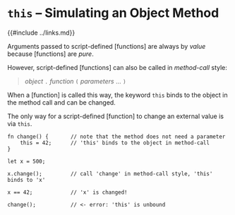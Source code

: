 `this` &ndash; Simulating an Object Method
=========================================

{{#include ../links.md}}


Arguments passed to script-defined [functions] are always by _value_ because [functions] are _pure_.

However, script-defined [functions] can also be called in _method-call_ style:

> _object_ `.` _function_ `(` _parameters_ ... `)`

When a [function] is called this way, the keyword `this` binds to the object in the method call and
can be changed.

The only way for a script-defined [function] to change an external value is via `this`.

```rust,no_run
fn change() {       // note that the method does not need a parameter
    this = 42;      // 'this' binds to the object in method-call
}

let x = 500;

x.change();         // call 'change' in method-call style, 'this' binds to 'x'

x == 42;            // 'x' is changed!

change();           // <- error: 'this' is unbound
```
